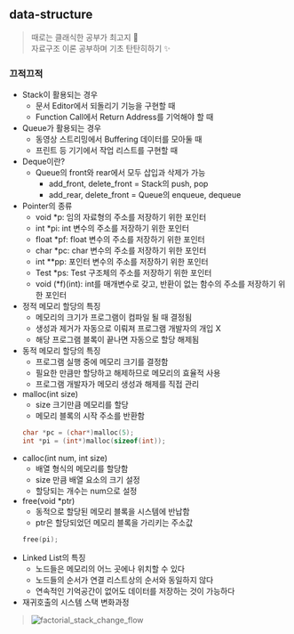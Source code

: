 ## data-structure
> 때로는 클래식한 공부가 최고지 🤭  
> 자료구조 이론 공부하며 기초 탄탄히하기 ✨  

### 끄적끄적
- Stack이 활용되는 경우
    - 문서 Editor에서 되돌리기 기능을 구현할 때
    - Function Call에서 Return Address를 기억해야 할 때
- Queue가 활용되는 경우
    - 동영상 스트리밍에서 Buffering 데이터를 모아둘 때
    - 프린트 등 기기에서 작업 리스트를 구현할 때
- Deque이란?
    - Queue의 front와 rear에서 모두 삽입과 삭제가 가능
        - add_front, delete_front = Stack의 push, pop
        - add_rear, delete_front = Queue의 enqueue, dequeue
- Pointer의 종류
    - void *p: 임의 자료형의 주소를 저장하기 위한 포인터
    - int *pi: int 변수의 주소를 저장하기 위한 포인터
    - float *pf: float 변수의 주소를 저장하기 위한 포인터
    - char *pc: char 변수의 주소를 저장하기 위한 포인터
    - int **pp: 포인터 변수의 주소를 저장하기 위한 포인터
    - Test *ps: Test 구조체의 주소를 저장하기 위한 포인터
    - void (*f)(int): int를 매개변수로 갖고, 반환이 없는 함수의 주소를 저장하기 위한 포인터
- 정적 메모리 할당의 특징
    - 메모리의 크기가 프로그램이 컴파일 될 때 결정됨
    - 생성과 제거가 자동으로 이뤄져 프로그램 개발자의 개입 X
    - 해당 프로그램 블록이 끝나면 자동으로 할당 해제됨
- 동적 메모리 할당의 특징
    - 프로그램 실행 중에 메모리 크기를 결정함
    - 필요한 만큼만 할당하고 해제하므로 메모리의 효율적 사용
    - 프로그램 개발자가 메모리 생성과 해제를 직접 관리
- malloc(int size)
    - size 크기만큼 메모리를 할당
    - 메모리 블록의 시작 주소를 반환함
    ```c
    char *pc = (char*)malloc(5);
    int *pi = (int*)malloc(sizeof(int));
    ```
- calloc(int num, int size)
    - 배열 형식의 메모리를 할당함
    - size 만큼 배열 요소의 크기 설정
    - 할당되는 개수는 num으로 설정
- free(void *ptr)
    - 동적으로 할당된 메모리 블록을 시스템에 반납함
    - ptr은 할당되었던 메모리 블록을 가리키는 주소값
    ```c
    free(pi);
    ```
- Linked List의 특징
    - 노드들은 메모리의 어느 곳에나 위치할 수 있다
    - 노드들의 순서가 연결 리스트상의 순서와 동일하지 않다
    - 연속적인 기억공간이 없어도 데이터를 저장하는 것이 가능하다
- 재귀호출의 시스템 스택 변화과정
> ![factorial_stack_change_flow](https://user-images.githubusercontent.com/20378368/141251945-2c637b82-c2e0-4f79-9b36-99dd91b79873.png)